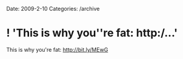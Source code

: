 Date: 2009-2-10
Categories: /archive

# ! 'This is why you''re fat: http:/...'

This is why you're fat: <a href="http://bit.ly/MEwG" rel="nofollow">http://bit.ly/MEwG</a>
